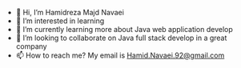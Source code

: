 - 👋 Hi, I’m Hamidreza Majd Navaei
- 👀 I’m interested in learning
- 🌱 I’m currently learning more about Java web application develop
- 💞️ I’m looking to collaborate on Java full stack develop in a great company
- 📫 How to reach me? My email is Hamid.Navaei.92@gmail.com

<!---
19hamid92/19hamid92 is a ✨ special ✨ repository because its `README.md` (this file) appears on your GitHub profile.
You can click the Preview link to take a look at your changes.
--->
